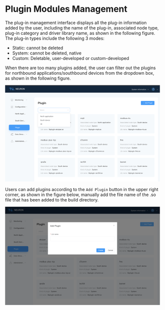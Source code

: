 # Plugin Modules Management

The plug-in management interface displays all the plug-in information added by the user, including the name of the plug-in, associated node type, plug-in category and driver library name, as shown in the following figure. The plug-in types include the following 3 modes:

- Static: cannot be deleted
- System: cannot be deleted, native
- Custom: Deletable, user-developed or custom-developed

When there are too many plugins added, the user can filter out the plugins for northbound applications/southbound devices from the dropdown box, as shown in the following figure.

![plugin-options](./assets/plugin-options.png)

Users can add plugins according to the `Add Plugin` button in the upper right corner, as shown in the figure below, manually add the file name of the .so file that has been added to the build directory.

![plugin-add](./assets/plugin-add.png)
